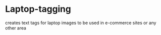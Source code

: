 # Laptop-tagging
creates text tags for laptop images to be used in e-commerce sites or any other area
